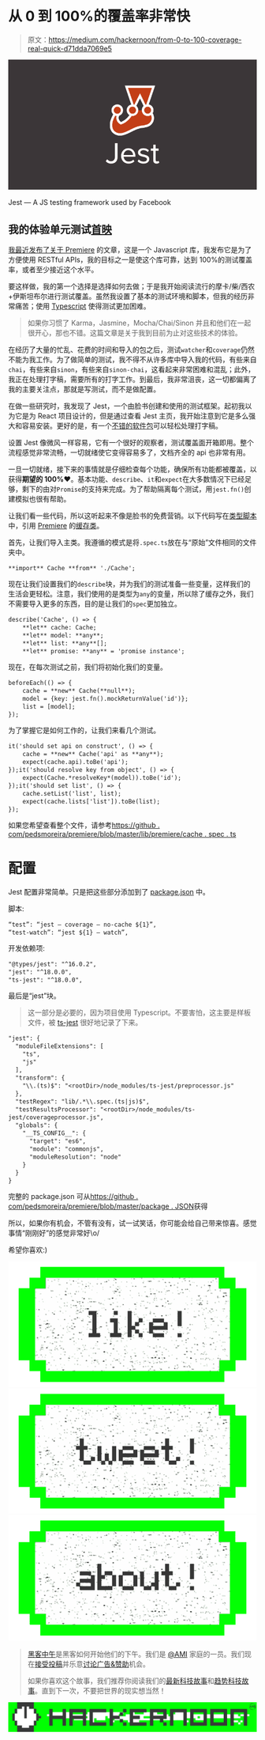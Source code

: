 # 从 0 到 100%的覆盖率非常快

> 原文：<https://medium.com/hackernoon/from-0-to-100-coverage-real-quick-d71dda7069e5>

![](img/56069b0d414755f1a7a29e3585a9e7c0.png)

Jest — A JS testing framework used by Facebook

## 我的体验单元测试[首映](http://pedsmoreira.github.io/premiere)

[我最近发布了关于 Premiere](https://hackernoon.com/consuming-restful-apis-with-premiere-ae712d1bc935#.xxhq0vkez) 的文章，这是一个 Javascript 库，我发布它是为了方便使用 RESTful APIs，我的目标之一是使这个库可靠，达到 100%的测试覆盖率，或者至少接近这个水平。

要这样做，我的第一个选择是选择如何去做；于是我开始阅读流行的摩卡/柴/西农+伊斯坦布尔进行测试覆盖。虽然我设置了基本的测试环境和脚本，但我的经历非常痛苦；使用 [Typescript](http://www.typescriptlang.org/) 使得测试更加困难。

> 如果你习惯了 Karma，Jasmine，Mocha/Chai/Sinon 并且和他们在一起很开心，那也不错。这篇文章是关于我到目前为止对这些技术的体验。

在经历了大量的忙乱、花费的时间和导入的包之后，测试`watcher`和`coverage`仍然不能为我工作。为了做简单的测试，我不得不从许多库中导入我的代码，有些来自`chai`，有些来自`sinon`，有些来自`sinon-chai`，这看起来非常困难和混乱；此外，我正在处理打字稿，需要所有的打字工作。到最后，我非常沮丧，这一切都偏离了我的主要关注点，那就是写测试，而不是做配置。

在做一些研究时，我发现了 Jest，一个由脸书创建和使用的测试框架。起初我以为它是为 React 项目设计的，但是通过查看 Jest 主页，我开始注意到它是多么强大和容易安装。更好的是，有一个[不错的软件包](https://github.com/kulshekhar/ts-jest)可以轻松处理打字稿。

设置 Jest 像微风一样容易，它有一个很好的观察者，测试覆盖面开箱即用。整个流程感觉非常流畅，一切就绪使它变得容易多了，文档齐全的 api 也非常有用。

一旦一切就绪，接下来的事情就是仔细检查每个功能，确保所有功能都被覆盖，以获得**期望的 100%❤**。基本功能、`describe`、`it`和`expect`在大多数情况下已经足够，剩下的由对`Promise`的支持来完成。为了帮助隔离每个测试，用`jest.fn()`创建模拟也很有帮助。

让我们看一些代码，所以这听起来不像是脸书的免费营销。以下代码写在[类型脚本](http://www.typescriptlang.org/)中，引用 [Premiere](http://pedsmoreira.github.io/premiere) 的[缓存类](https://github.com/pedsmoreira/premiere/blob/master/lib/premiere/Cache.ts)。

首先，让我们导入主类。我遵循的模式是将`.spec.ts`放在与“原始”文件相同的文件夹中。

```
**import** Cache **from** './Cache';
```

现在让我们设置我们的`describe`块，并为我们的测试准备一些变量，这样我们的生活会更轻松。注意，我们使用的是类型为`any`的变量，所以除了缓存之外，我们不需要导入更多的东西，目的是让我们的`spec`更加独立。

```
describe('Cache', () => {
    **let** cache: Cache;
    **let** model: **any**;
    **let** list: **any**[];
    **let** promise: **any** = 'promise instance';
```

现在，在每次测试之前，我们将初始化我们的变量。

```
beforeEach(() => {
    cache = **new** Cache(**null**);
    model = {key: jest.fn().mockReturnValue('id')};
    list = [model];
});
```

为了掌握它是如何工作的，让我们来看几个测试。

```
it('should set api on construct', () => {
    cache = **new** Cache('api' as **any**);
    expect(cache.api).toBe('api');
});it('should resolve key from object', () => {
    expect(Cache.*resolveKey*(model)).toBe('id');
});it('should set list', () => {
    cache.setList('list', list);
    expect(cache.lists['list']).toBe(list);
});
```

如果您希望查看整个文件，请参考[https://github . com/pedsmoreira/premiere/blob/master/lib/premiere/cache . spec . ts](https://github.com/pedsmoreira/premiere/blob/master/lib/premiere/Cache.spec.ts)

# 配置

Jest 配置非常简单。只是把这些部分添加到了 [package.json](https://github.com/pedsmoreira/premiere/blob/master/package.json) 中。

脚本:

```
“test”: “jest — coverage — no-cache ${1}”,
“test-watch”: “jest ${1} — watch”,
```

开发依赖项:

```
"@types/jest": "^16.0.2",
"jest": "^18.0.0",
"ts-jest": "^18.0.0",
```

最后是“jest”块。

> 这一部分是必要的，因为项目使用 Typescript。不要害怕，这主要是样板文件，被 [ts-jest](https://github.com/kulshekhar/ts-jest) 很好地记录了下来。

```
"jest": {
  "moduleFileExtensions": [
    "ts",
    "js"
  ],
  "transform": {
    "\\.(ts)$": "<rootDir>/node_modules/ts-jest/preprocessor.js"
  },
  "testRegex": "lib/.*\\.spec.(ts|js)$",
  "testResultsProcessor": "<rootDir>/node_modules/ts-jest/coverageprocessor.js",
  "globals": {
    "__TS_CONFIG__": {
      "target": "es6",
      "module": "commonjs",
      "moduleResolution": "node"
    }
  }
}
```

完整的 package.json 可从[https://github . com/pedsmoreira/premiere/blob/master/package . JSON](https://github.com/pedsmoreira/premiere/blob/master/package.json)获得

所以，如果你有机会，不管有没有，试一试笑话，你可能会给自己带来惊喜。感觉事情“刚刚好”的感觉非常好\o/

希望你喜欢:)

[![](img/50ef4044ecd4e250b5d50f368b775d38.png)](http://bit.ly/HackernoonFB)[![](img/979d9a46439d5aebbdcdca574e21dc81.png)](https://goo.gl/k7XYbx)[![](img/2930ba6bd2c12218fdbbf7e02c8746ff.png)](https://goo.gl/4ofytp)

> [黑客中午](http://bit.ly/Hackernoon)是黑客如何开始他们的下午。我们是 [@AMI](http://bit.ly/atAMIatAMI) 家庭的一员。我们现在[接受投稿](http://bit.ly/hackernoonsubmission)并乐意[讨论广告&赞助](mailto:partners@amipublications.com)机会。
> 
> 如果你喜欢这个故事，我们推荐你阅读我们的[最新科技故事](http://bit.ly/hackernoonlatestt)和[趋势科技故事](https://hackernoon.com/trending)。直到下一次，不要把世界的现实想当然！

![](img/be0ca55ba73a573dce11effb2ee80d56.png)